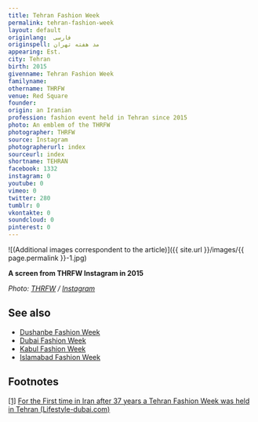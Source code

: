 ```yaml
---
title: Tehran Fashion Week
permalink: tehran-fashion-week
layout: default
originlang:  فارسی
originspell: مد هفته تهران
appearing: Est.
city: Tehran
birth: 2015
givenname: Tehran Fashion Week
familyname:
othername: THRFW
venue: Red Square
founder:
origin: an Iranian
profession: fashion event held in Tehran since 2015
photo: An emblem of the THRFW
photographer: THRFW
source: Instagram
photographerurl: index
sourceurl: index
shortname: TEHRAN
facebook: 1332
instagram: 0
youtube: 0
vimeo: 0
twitter: 280
tumblr: 0
vkontakte: 0
soundcloud: 0
pinterest: 0
---
```


![(Additional images correspondent to the article)]({{ site.url }}/images/{{ page.permalink }}-1.jpg)

**A screen from THRFW Instagram in 2015**

*Photo: [THRFW](index) / [Instagram](index)*

## See also

+ [Dushanbe Fashion Week](index)
+ [Dubai Fashion Week](index)
+ [Kabul Fashion Week](index)
+ [Islamabad Fashion Week](index)


## Footnotes

[[1]](#a1) <span id="f1"></span> [For the First time in Iran after 37 years a Tehran Fashion Week was held in Tehran (Lifestyle-dubai.com)](http://lifestyle-dubai.com/blog/nina/?p=4232)
